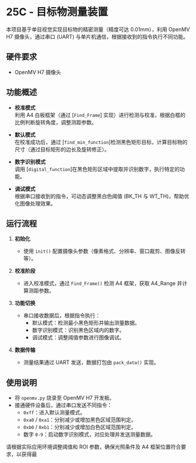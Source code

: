 # 25C - 目标物测量装置

本项目基于单目视觉实现目标物的精密测量（精度可达 0.01mm），利用 OpenMV H7 摄像头，通过串口 (UART) 与单片机通信，根据接收到的指令执行不同功能。

## 硬件要求

- OpenMV H7 摄像头

## 功能概述

- **校准模式**  
  利用 A4 白板框架（通过 [`Find_Frame`] 实现）进行检测与校准，根据白框的比例判断旋转角度，调整测距参数。

- **默认模式**  
  在校准成功后，通过 [`find_min_function`]检测黑色矩形目标，计算目标物的尺寸（通过目标矩形的边长及旋转修正）。

- **数字识别模式**  
  调用 [`digital_function`]在黑色矩形区域中提取并识别数字，执行特定的功能。

- **调试模式**  
  根据串口接收到的指令，可动态调整黑白色阈值 (BK_TH 与 WT_TH)，帮助优化图像处理效果。

## 运行流程

1. **初始化**  
   - 使用 `init()` 配置摄像头参数（像素格式、分辨率、窗口裁剪、图像反转等）。
   
2. **校准阶段**  
   - 进入校准模式，通过 `Find_Frame()` 检测 A4 框架，获取 A4_Range 并计算测距参数。
   
3. **功能切换**  
   - 串口接收数据后，根据指令执行：
     - 默认模式：检测最小黑色矩形并输出测量数据。
     - 数字识别模式：识别黑色区域内的数字。
     - 调试模式：调整阈值参数进行图像调试。

4. **数据传输**  
   - 测量结果通过 UART 发送，数据打包由 `pack_data()` 实现。

## 使用说明

- 将 `openmv.py` 烧录至 OpenMV H7 开发板。
- 接通硬件设备后，通过串口发送不同指令：
  - `0xff`：进入默认测量模式。
  - `0xa0` / `0xa1`：分别减少或增加黑色区域范围判定。
  - `0xb0` / `0xb1`：分别减少或增加白色区域范围判定。
  - 数字 `0-9`：启动数字识别模式，对应处理并发送测量数据。

请根据实际应用环境调整阈值和 ROI 参数，确保光照条件及 A4 框架位置符合要求，以获得最